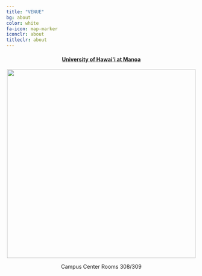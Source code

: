 ```yaml
---
title: "VENUE"
bg: about
color: white
fa-icon: map-marker
iconclr: about
titleclr: about
---
```



<center><a href="https://manoa.hawaii.edu/"><h4>University of Hawai'i at Manoa</h4></a></center>

<center><img style="width:500px;" src="https://usharch.com/wp-content/uploads/2022/02/UshijimaArchitects-UHMCampusCenter-CoverPhoto.jpg"></center>

<p style ="text-align:center;">Campus Center Rooms 308/309</p>

<!-- <button class="accordion" onclick="collapsable()">Program at a glance (click to expand)</button>

<div class="panel">
  <p>To be published.</p>
</div> -->



